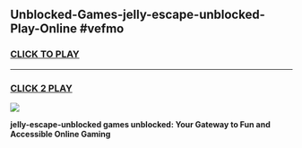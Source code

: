 
## Unblocked-Games-jelly-escape-unblocked-Play-Online #vefmo
<h3>
<a href="https://news.freeplayer.one?title=jelly-escape-unblocked&ref=3">CLICK TO PLAY</a></h3>
<hr>

<h3>
<a href="https://news.freeplayer.one?title=jelly-escape-unblocked&ref=3">CLICK 2 PLAY</a>
  
</h3>

<a href="https://news.freeplayer.one?title=jelly-escape-unblocked&ref=3"><img src="https://clearcache.store/games.png"></a>


**jelly-escape-unblocked games unblocked: Your Gateway to Fun and Accessible Online Gaming**

